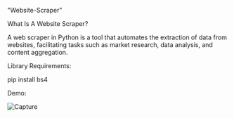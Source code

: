 "Website-Scraper"

What Is A Website Scraper?

A web scraper in Python is a tool that automates the extraction of data from websites, facilitating tasks such as market research, data analysis, and content aggregation.

Library Requirements:

pip install bs4


Demo:

![Capture](https://github.com/ej84e/Website-Scraper/assets/168580309/25b1a746-d9c1-4611-84b1-8b905d34d932)

